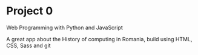 # Project 0

Web Programming with Python and JavaScript

A great app about the History of computing in Romania, build using HTML, CSS, Sass and git